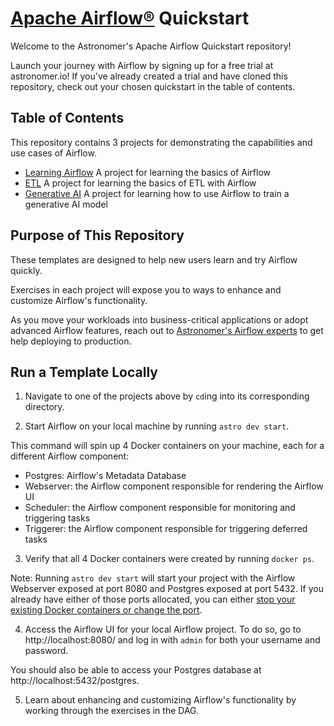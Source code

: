 # [Apache Airflow®](https://airflow.apache.org/) Quickstart

Welcome to the Astronomer's Apache Airflow Quickstart repository!

Launch your journey with Airflow by signing up for a free trial at astronomer.io! If you've already created a trial and have cloned this repository, check out your chosen quickstart in the table of contents.

## Table of Contents

This repository contains 3 projects for demonstrating the capabilities and use cases of Airflow.

- [Learning Airflow](learning-airflow/README.md) A project for learning the basics of Airflow
- [ETL](etl/README.md) A project for learning the basics of ETL with Airflow
- [Generative AI](generative-ai/README.md) A project for learning how to use Airflow to train a generative AI model

## Purpose of This Repository

These templates are designed to help new users learn and try Airflow quickly. 

Exercises in each project will expose you to ways to enhance and customize Airflow's functionality.

As you move your workloads into business-critical applications or adopt advanced Airflow features, reach out to [Astronomer's Airflow experts](https://www.astronomer.io/contact/) to get help deploying to production.

## Run a Template Locally

1. Navigate to one of the projects above by `cd`ing into its corresponding directory.

2. Start Airflow on your local machine by running `astro dev start`.

This command will spin up 4 Docker containers on your machine, each for a different Airflow component:

- Postgres: Airflow's Metadata Database
- Webserver: the Airflow component responsible for rendering the Airflow UI
- Scheduler: the Airflow component responsible for monitoring and triggering tasks
- Triggerer: the Airflow component responsible for triggering deferred tasks

3. Verify that all 4 Docker containers were created by running `docker ps`.

Note: Running `astro dev start` will start your project with the Airflow Webserver exposed at port 8080 and Postgres exposed at port 5432. If you already have either of those ports allocated, you can either [stop your existing Docker containers or change the port](https://docs.astronomer.io/astro/test-and-troubleshoot-locally#ports-are-not-available).

4. Access the Airflow UI for your local Airflow project. To do so, go to http://localhost:8080/ and log in with `admin` for both your username and password.

You should also be able to access your Postgres database at http://localhost:5432/postgres.

5. Learn about enhancing and customizing Airflow's functionality by working through the exercises in the DAG.
